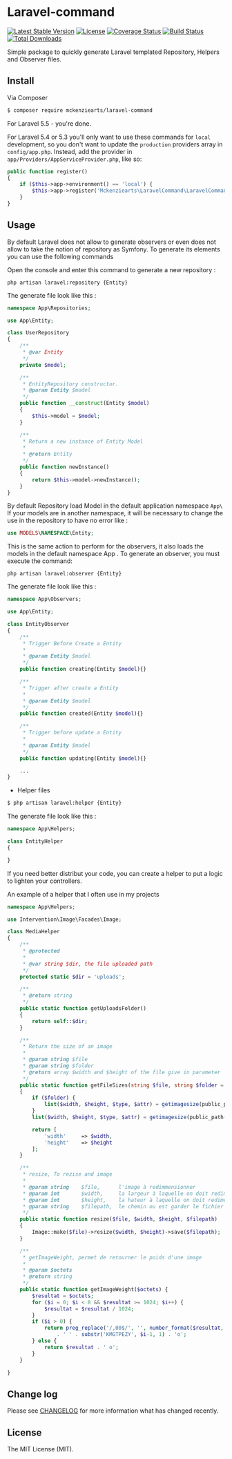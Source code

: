 # Laravel-command

[![Latest Stable Version](https://poser.pugx.org/mckenziearts/laravel-command/version)](https://packagist.org/packages/mckenziearts/laravel-command)
[![License](https://poser.pugx.org/mckenziearts/laravel-command/license)](https://packagist.org/packages/mckenziearts/laravel-command)
[![Coverage Status](https://img.shields.io/scrutinizer/coverage/g/mckenziearts/laravel-command.svg?style=flat-square)](https://scrutinizer-ci.com/g/mckenziearts/laravel-command/code-structure)
[![Build Status](https://scrutinizer-ci.com/g/Mckenziearts/laravel-command/badges/build.png?b=master)](https://scrutinizer-ci.com/g/Mckenziearts/laravel-command/build-status)
[![Total Downloads](https://poser.pugx.org/mckenziearts/laravel-command/downloads)](https://packagist.org/packages/mckenziearts/laravel-command)


Simple package to quickly generate Laravel templated Repository, Helpers and Observer files.

## Install

Via Composer

``` bash
$ composer require mckenziearts/laravel-command
```

For Laravel 5.5 - you're done.

For Laravel 5.4 or 5.3 you'll only want to use these commands for ```local``` development, so you don't want to update the ```production``` providers array in ```config/app.php```. Instead, add the provider in ```app/Providers/AppServiceProvider.php```, like so:

```php
public function register()
{
    if ($this->app->environment() == 'local') {
        $this->app->register('Mckenziearts\LaravelCommand\LaravelCommandServiceProvider');
    }
}
```

## Usage

By default Laravel does not allow to generate observers or even does not allow to take the notion of repository as Symfony. To generate its elements you can use the following commands

Open the console and enter this command to generate a new repository :

```shell
php artisan laravel:repository {Entity}
```

The generate file look like this :

```php
namespace App\Repositories;

use App\Entity;

class UserRepository
{
    /**
     * @var Entity
     */
    private $model;

    /**
     * EntityRepository constructor.
     * @param Entity $model
     */
    public function __construct(Entity $model)
    {
        $this->model = $model;
    }

    /**
     * Return a new instance of Entity Model
     *
     * @return Entity
     */
    public function newInstance()
    {
        return $this->model->newInstance();
    }
}
```

By default Repository load Model in the default application namespace `App\` If your models are in another namespace, it will be necessary to change the use in the repository to have no error like :

```php
use MODELS\NAMESPACE\Entity;
```

This is the same action to perform for the observers, it also loads the models in the default namespace App \. To generate an observer, you must execute the command:

```shell
php artisan laravel:observer {Entity}
```

The generate file look like this :

```php
namespace App\Observers;

use App\Entity;

class EntityObserver
{
    /**
     * Trigger Before Create a Entity
     *
     * @param Entity $model
     */
    public function creating(Entity $model){}

    /**
     * Trigger after create a Entity
     *
     * @param Entity $model
     */
    public function created(Entity $model){}

    /**
     * Trigger before update a Entity
     *
     * @param Entity $model
     */
    public function updating(Entity $model){}

    ...
}

```

- Helper files

``` bash
$ php artisan laravel:helper {Entity}
```

The generate file look like this :

```php
namespace App\Helpers;

class EntityHelper
{

}
```

If you need better distribut your code, you can create a helper to put a logic to lighten your controllers.

An example of a helper that I often use in my projects

```php
namespace App\Helpers;

use Intervention\Image\Facades\Image;

class MediaHelper
{
    /**
     * @protected
     *
     * @var string $dir, the file uploaded path
     */
    protected static $dir = 'uploads';

    /**
     * @return string
     */
    public static function getUploadsFolder()
    {
        return self::$dir;
    }

    /**
     * Return the size of an image
     *
     * @param string $file
     * @param string $folder
     * @return array $width and $height of the file give in parameter
     */
    public static function getFileSizes(string $file, string $folder = null)
    {
        if ($folder) {
            list($width, $height, $type, $attr) = getimagesize(public_path(self::$dir.'/'. $folder .'/'.$file));
        }
        list($width, $height, $type, $attr) = getimagesize(public_path(self::$dir.'/'.$file));

        return [
            'width'     => $width,
            'height'    => $height
        ];
    }

    /**
     * resize, To rezise and image
     *
     * @param string    $file,      l'image à redimmensionner
     * @param int       $width,     la largeur à laquelle on doit redimensionner l'image
     * @param int       $height,    la hateur à laquelle on doit redimensionner l'image
     * @param string    $filepath,  le chemin ou est garder le fichier redimensionner
     */
    public static function resize($file, $width, $height, $filepath)
    {
        Image::make($file)->resize($width, $height)->save($filepath);
    }

    /**
     * getImageWeight, permet de retourner le poids d'une image
     *
     * @param $octets
     * @return string
     */
    public static function getImageWeight($octets) {
        $resultat = $octets;
        for ($i = 0; $i < 8 && $resultat >= 1024; $i++) {
            $resultat = $resultat / 1024;
        }
        if ($i > 0) {
            return preg_replace('/,00$/', '', number_format($resultat, 2, ',', ''))
                . ' ' . substr('KMGTPEZY', $i-1, 1) . 'o';
        } else {
            return $resultat . ' o';
        }
    }

}

```

## Change log

Please see [CHANGELOG](CHANGELOG.md) for more information what has changed recently.

## License

The MIT License (MIT).